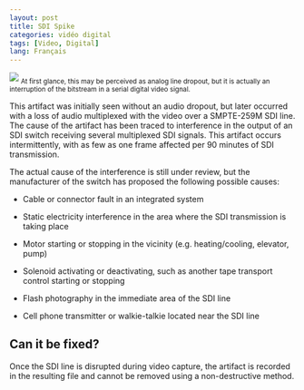 ```yaml
---
layout: post
title: SDI Spike
categories: vidéo digital
tags: [Video, Digital]
lang: Français
---
```


<img src="{{ site.baseurl }}/images/SDISpike_Flat.jpg">
<sub>At first glance, this may be perceived as analog line dropout, but it is actually an interruption of the bitstream in a serial digital video signal.</sub>

This artifact was initially seen without an audio dropout, but later occurred with a loss of audio multiplexed with the video over a SMPTE-259M SDI line. The cause of the artifact has been traced to interference in the output of an SDI switch receiving several multiplexed SDI signals. This artifact occurs intermittently, with as few as one frame affected per 90 minutes of SDI transmission.

The actual cause of the interference is still under review, but the manufacturer of the switch has proposed the following possible causes:

- Cable or connector fault in an integrated system

- Static electricity interference in the area where the SDI transmission is taking place

- Motor starting or stopping in the vicinity (e.g. heating/cooling, elevator, pump)

- Solenoid activating or deactivating, such as another tape transport control starting or stopping

- Flash photography in the immediate area of the SDI line

- Cell phone transmitter or walkie-talkie located near the SDI line


## Can it be fixed?

Once the SDI line is disrupted during video capture, the artifact is recorded in the resulting file and cannot be removed using a non-destructive method.
